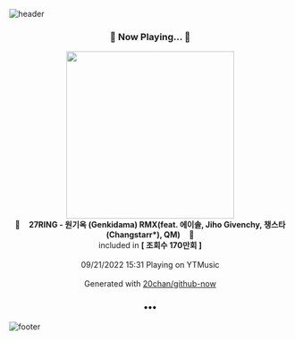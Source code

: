 ![header](https://capsule-render.vercel.app/api?type=wave&height=170&section=header&text=Hi.%20I'm%20SHIFT&fontColor=090707&fontAlignX=45&fontAlignY=65&fontSize=100)

<h3 align="center">🎵 Now Playing... 🎵</h3>
<p align="center">
  <a href="https://music.youtube.com/watch?v=MuLChReG20s">
    <img width="300" src="https://i.ytimg.com/vi/MuLChReG20s/sddefault.jpg?sqp=-oaymwEWCJADEOEBIAQqCghqEJQEGHgg6AJIWg&rs">
  </a>
  <br>
  🎵&nbsp&nbsp&nbsp <b>27RING - 원기옥 (Genkidama) RMX(feat. 에이솔, Jiho Givenchy, 챙스타 (Changstarr*), QM)</b> &nbsp&nbsp&nbsp🎵
  <br>
  included in <b>[ 조회수 170만회 ]</b>
  
  <br />
  <br />
  09/21/2022 15:31 Playing on YTMusic
  <br />
  <br />
  Generated with <a href="https://github.com/20chan/github-now">20chan/github-now</a>
</p>

<h3 align="center">•••</h3>

![footer](https://capsule-render.vercel.app/api?type=wave&height=150&section=footer)
